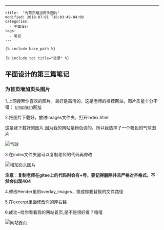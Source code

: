 ---
 	title:  "为首页增加页头图片"
 	modified: 2018-07-01 T16:03:49-04:00
 	categories: 
 	  - 平面设计
 	tags:
 	  - 笔记
 	---
 	
 	{% include base_path %}
 	
 	{% include toc title="目录" %}
 	
 	
## 平面设计的第三篇笔记
 	
### 为首页增加页头图片

1.上网搜索你喜欢的图片，最好是高清的，这是老师的推荐网站，图片质量十分不错：
[unsplash网址](https://unsplash.com/)

2.把图片下载好，放进images文件夹，打开index.html

这是我下载好的图片,因为我的网站是粉色调的，所以我选择了一个粉色的气球图片

![气球](https://gitee.com/NFUNM030/minimal-mistakes/raw/master/images/%E6%B0%94%E7%90%83.jpg)
 	
3.在index文件夹里可以复制老师的代码再修改

![增加页头图片](https://gitee.com/NFUNM030/minimal-mistakes/raw/781f725dcbbfa6093ab5d9bcc108c03d8fff2024/images/%E5%A2%9E%E5%8A%A0%E9%A1%B5%E5%A4%B4%E5%9B%BE%E7%89%87.png)

**注意：复制老师在gitee上的代码时会有+号，要记得删除并且严格对齐格式，不然会出现404**	

4.修改Hender里的overlay_images，换成你要替换的文件路径

5.在excerpt里面修改你的座右铭

6.成功~给你看看我的网站首页,是不是很好看？嘻嘻

![网站首页](https://gitee.com/NFUNM030/minimal-mistakes/raw/781f725dcbbfa6093ab5d9bcc108c03d8fff2024/images/%E7%BD%91%E7%AB%99%E9%A6%96%E9%A1%B5.png)
